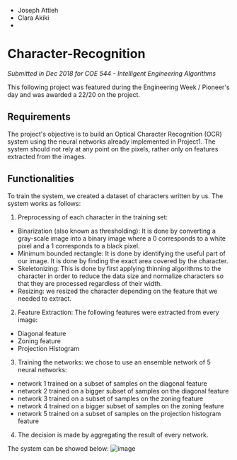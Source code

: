- Joseph Attieh
- Clara Akiki
- 
# Character-Recognition
_Submitted in Dec 2018 for COE 544 - Intelligent Engineering Algorithms_

This following project was featured during the Engineering Week / Pioneer's day and was awarded a 22/20 on the project.

## Requirements
The project's objective is to build an Optical Character Recognition (OCR) system using the neural networks 
already implemented in Project1. The system should not rely at any point on the pixels, rather only on features extracted from the images.  


## Functionalities
To train the system, we created a dataset of characters written by us. 
The system works as follows:
1. Preprocessing of each character in the training set:
- Binarization (also known as thresholding): It is done by converting a gray-scale image into a binary image 
where a 0 corresponds to a white pixel and a 1 corresponds to a black pixel. 
- Minimum bounded rectangle: It is done by identifying the useful part of our image. It is done by finding the 
exact area covered by the character. 
- Skeletonizing: This is done by first applying thinning algorithms to the character in order to reduce the data 
size and normalize characters so that they are processed regardless of their width.  
- Resizing: we resized the character depending on the feature that we needed to extract. 

2. Feature Extraction: The following features were extracted from every image:
- Diagonal feature 
- Zoning feature
- Projection Histogram

3. Training the networks: we chose to use an ensemble network of 5 neural networks:
- network 1 trained on a subset of samples on the diagonal feature
- network 2 trained on a bigger subset of samples on the diagonal feature
- network 3 trained on a subset of samples on the zoning feature
- network 4 trained on a bigger subset of samples on the zoning feature
- network 5 trained on a subset of samples on the projection histogram feature

4. The decision is made by aggregating the result of every network.


The system can be showed below:
![image](https://user-images.githubusercontent.com/40753763/142798977-61f636fd-19a1-4932-94fd-c91c327748a4.png)



